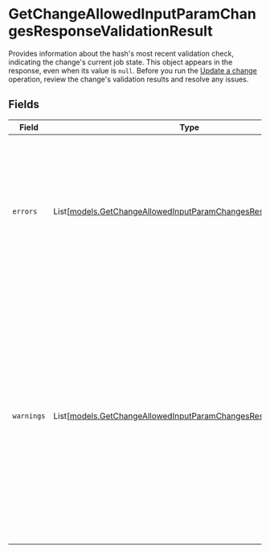 # GetChangeAllowedInputParamChangesResponseValidationResult

Provides information about the hash's most recent validation check, indicating the change's current job state. This object appears in the response, even when its value is `null`. Before you run the [Update a change](ref:post-change-allowed-input-param) operation, review the change's validation results and resolve any issues.


## Fields

| Field                                                                                                                                                                                                                                                         | Type                                                                                                                                                                                                                                                          | Required                                                                                                                                                                                                                                                      | Description                                                                                                                                                                                                                                                   |
| ------------------------------------------------------------------------------------------------------------------------------------------------------------------------------------------------------------------------------------------------------------- | ------------------------------------------------------------------------------------------------------------------------------------------------------------------------------------------------------------------------------------------------------------- | ------------------------------------------------------------------------------------------------------------------------------------------------------------------------------------------------------------------------------------------------------------- | ------------------------------------------------------------------------------------------------------------------------------------------------------------------------------------------------------------------------------------------------------------- |
| `errors`                                                                                                                                                                                                                                                      | List[[models.GetChangeAllowedInputParamChangesResponseErrors](../models/getchangeallowedinputparamchangesresponseerrors.md)]                                                                                                                                  | :heavy_check_mark:                                                                                                                                                                                                                                            | Validation errors of the current job state. Errors prevent a change from proceeding until you resolve them. They are optional and only appear if there are any errors.                                                                                        |
| `warnings`                                                                                                                                                                                                                                                    | List[[models.GetChangeAllowedInputParamChangesResponseWarnings](../models/getchangeallowedinputparamchangesresponsewarnings.md)]                                                                                                                              | :heavy_check_mark:                                                                                                                                                                                                                                            | Validation warnings of the current job state. Warnings suspend the execution of a change. You can acknowledge or deny warnings. If you acknowledge them, the change proceeds with its operation. They are optional and only appear if there are any warnings. |
